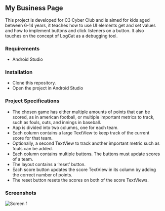 ## My Business Page
This project is developed for C3 Cyber Club and is aimed for kids aged between 6-14 years, it teaches how to use UI elements get and set values and how to implement buttons and click listeners on a button. It also touches on the concept of LogCat as a debugging tool.

### Requirements
* Android Studio

### Installation
* Clone this repository.
* Open the project in Android Studio

### Project Specifications
* The chosen game has either multiple amounts of points that can be scored, as in american football, or multiple important metrics to track, such as fouls, outs, and innings in baseball.
* App is divided into two columns, one for each team.
* Each column contains a large TextView to keep track of the current score for that team.
* Optionally, a second TextView to track another important metric such as fouls can be added.
* Each column contains multiple buttons. The buttons must update scores of a team.
* The layout contains a ‘reset’ button.
* Each score button updates the score TextView in its column by adding the correct number of points.
* The reset button resets the scores on both of the score TextViews.


### Screenshots
![Screen 1](/assets/src.gif )
